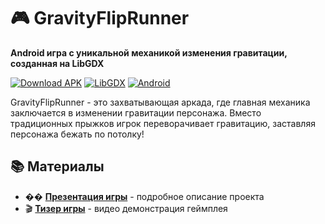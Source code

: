 # 🎮 GravityFlipRunner

**Android игра с уникальной механикой изменения гравитации, созданная на LibGDX**

[![Download APK](https://img.shields.io/badge/Download-APK-green.svg)](https://github.com/YOUR_USERNAME/GravityFlipRunner/releases/latest)
[![LibGDX](https://img.shields.io/badge/LibGDX-1.12.1-blue.svg)](https://libgdx.com/)
[![Android](https://img.shields.io/badge/Android-4.4%2B-green.svg)](https://developer.android.com/)


GravityFlipRunner - это захватывающая аркада, где главная механика заключается в изменении гравитации персонажа. Вместо традиционных прыжков игрок переворачивает гравитацию, заставляя персонажа бежать по потолку!

## 📚 Материалы

- �� **[Презентация игры](https://disk.360.yandex.ru/i/ULyF6-6A1J0hLw)** - подробное описание проекта
- 🎬 **[Тизер игры](https://disk.360.yandex.ru/i/P9oTd3dxKAq25A)** - видео демонстрация геймплея
